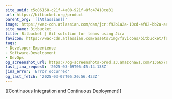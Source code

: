 ```yaml
---
site_uuid: c5c86168-c21f-4a08-921f-8fc47418ce31
url: https://bitbucket.org/product
parent_org: '[[Atlassian]]'
image: https://wac-cdn.atlassian.com/dam/jcr:f92b1a2a-10cd-4f82-bb2a-aa00400f4288/bitbucket-cloud-features-opengraph.png
site_name: Bitbucket
title: Bitbucket | Git solution for teams using Jira
favicon: https://wac-cdn.atlassian.com/assets/img/favicons/bitbucket/favicon-32x32.png
tags:
- Developer-Experience
- Software-Development
- DevOps
og_screenshot_url: https://og-screenshots-prod.s3.amazonaws.com/1366x768/80/false/25ec256781859979688b3c5b80d1d30c2f170db8c32b93acb2f6c38124f15fbe.jpeg
last_jina_request: '2025-03-09T06:45:14.138Z'
jina_error: 'Error occurred'
og_last_fetch: '2025-03-07T05:20:56.433Z'
---
```

[[Continuous Integration and Continuous Deployment]]
